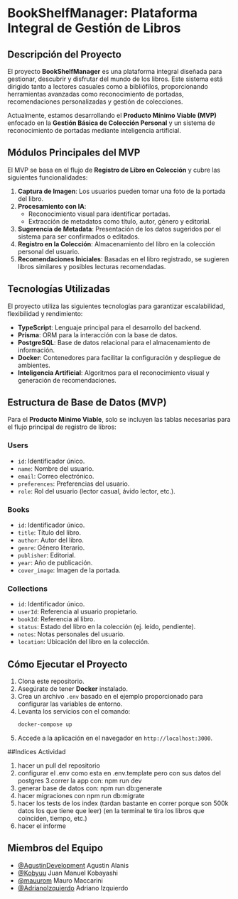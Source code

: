 # BookShelfManager: Plataforma Integral de Gestión de Libros

## Descripción del Proyecto

El proyecto **BookShelfManager** es una plataforma integral diseñada para gestionar, descubrir y disfrutar del mundo de los libros. Este sistema está dirigido tanto a lectores casuales como a bibliófilos, proporcionando herramientas avanzadas como reconocimiento de portadas, recomendaciones personalizadas y gestión de colecciones.

Actualmente, estamos desarrollando el **Producto Mínimo Viable (MVP)** enfocado en la **Gestión Básica de Colección Personal** y un sistema de reconocimiento de portadas mediante inteligencia artificial.

## Módulos Principales del MVP

El MVP se basa en el flujo de **Registro de Libro en Colección** y cubre las siguientes funcionalidades:

1. **Captura de Imagen**: Los usuarios pueden tomar una foto de la portada del libro.
2. **Procesamiento con IA**:
   - Reconocimiento visual para identificar portadas.
   - Extracción de metadatos como título, autor, género y editorial.
3. **Sugerencia de Metadata**: Presentación de los datos sugeridos por el sistema para ser confirmados o editados.
4. **Registro en la Colección**: Almacenamiento del libro en la colección personal del usuario.
5. **Recomendaciones Iniciales**: Basadas en el libro registrado, se sugieren libros similares y posibles lecturas recomendadas.

## Tecnologías Utilizadas

El proyecto utiliza las siguientes tecnologías para garantizar escalabilidad, flexibilidad y rendimiento:

- **TypeScript**: Lenguaje principal para el desarrollo del backend.
- **Prisma**: ORM para la interacción con la base de datos.
- **PostgreSQL**: Base de datos relacional para el almacenamiento de información.
- **Docker**: Contenedores para facilitar la configuración y despliegue de ambientes.
- **Inteligencia Artificial**: Algoritmos para el reconocimiento visual y generación de recomendaciones.

## Estructura de Base de Datos (MVP)

Para el **Producto Mínimo Viable**, solo se incluyen las tablas necesarias para el flujo principal de registro de libros:

### **Users**
- `id`: Identificador único.
- `name`: Nombre del usuario.
- `email`: Correo electrónico.
- `preferences`: Preferencias del usuario.
- `role`: Rol del usuario (lector casual, ávido lector, etc.).

### **Books**
- `id`: Identificador único.
- `title`: Título del libro.
- `author`: Autor del libro.
- `genre`: Género literario.
- `publisher`: Editorial.
- `year`: Año de publicación.
- `cover_image`: Imagen de la portada.

### **Collections**
- `id`: Identificador único.
- `userId`: Referencia al usuario propietario.
- `bookId`: Referencia al libro.
- `status`: Estado del libro en la colección (ej. leído, pendiente).
- `notes`: Notas personales del usuario.
- `location`: Ubicación del libro en la colección.

## Cómo Ejecutar el Proyecto

1. Clona este repositorio.
2. Asegúrate de tener **Docker** instalado.
3. Crea un archivo `.env` basado en el ejemplo proporcionado para configurar las variables de entorno.
4. Levanta los servicios con el comando:
   ```bash
   docker-compose up
   ```
5. Accede a la aplicación en el navegador en `http://localhost:3000`.

##Indices Actividad 

1. hacer un pull del repositorio
2. configurar el .env como esta en .env.template pero con sus datos del postgres
3.correr la app con: npm run dev
4. generar base de datos con: npm run db:generate
5. hacer migraciones con npm run db:migrate
6. hacer los tests de los index (tardan bastante en correr porque son 500k datos los que tiene que leer) (en la terminal te tira los libros que coinciden, tiempo, etc.)
7. hacer el informe 


## Miembros del Equipo

- [@AgustinDevelopment](https://github.com/AgustinDevelopment) Agustin Alanis
- [@Kobyuu](https://github.com/Kobyuu) Juan Manuel Kobayashi
- [@mauurom](https://github.com/mauurom) Mauro Maccarini
- [@AdrianoIzquierdo](https://github.com/AdrianoIzquierdo) Adriano Izquierdo

